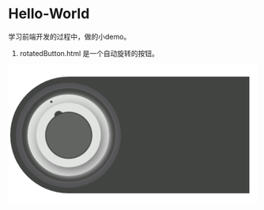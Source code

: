 # Hello-World
学习前端开发的过程中，做的小demo。
1. rotatedButton.html 是一个自动旋转的按钮。

![image](https://github.com/Lyrica-L/-demo-/blob/master/rotatedButton.png)
